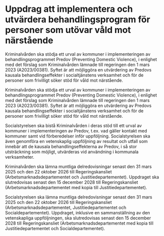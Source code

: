 # Uppdrag att implementera och utvärdera behandlingsprogram för personer som utövar våld mot närstående

Kriminalvården ska stödja ett urval av kommuner i implementeringen av behandlingsprogrammet Predov (Preventing Domestic Violence), i enlighet med det förslag som Kriminalvården lämnade till regeringen den 1 mars 2023 (A2023/00381). Syftet är att möjliggöra en utvärdering av Predovs kausala behandlingseffekter i socialtjänstens verksamhet och för de personer som frivilligt söker stöd för våld mot närstående.

Kriminalvården ska stödja ett urval av kommuner i implementeringen av behandlingsprogrammet Predov (Preventing Domestic Violence), i enlighet med det förslag som Kriminalvården lämnade till regeringen den 1 mars 2023 (A2023/00381). Syftet är att möjliggöra en utvärdering av Predovs kausala behandlingseffekter i socialtjänstens verksamhet och för de personer som frivilligt söker stöd för våld mot närstående.

Socialstyrelsen ska bistå Kriminalvården i deras stöd till ett urval av kommuner i implementeringen av Predov, t.ex. vad gäller kontakt med kommuner samt vid förberedelser inför uppföljning. Socialstyrelsen ska även genomföra en vetenskaplig uppföljning av resultat och utfall som innebär att de kausala behandlingseffekterna av Predov, i så stor utsträckning som möjligt, utvärderas vid användning i kommunala verksamheter.

Kriminalvården ska lämna muntliga delredovisningar senast den 31 mars 2025 och den 22 oktober 2026 till Regeringskansliet (Arbetsmarknadsdepartementet och Justitiedepartementet). Uppdraget ska slutredovisas senast den 15 december 2028 till Regeringskansliet (Arbetsmarknadsdepartementet med kopia till Justitiedepartementet).

Socialstyrelsen ska lämna muntliga delredovisningar senast den 31 mars 2025 och den 22 oktober 2026 till Regeringskansliet (Arbetsmarknadsdepartementet, Justitiedepartementet och Socialdepartementet). Uppdraget, inklusive en sammanställning av den vetenskapliga uppföljningen, ska slutredovisas senast den 15 december 2028 till Regeringskansliet (Arbetsmarknadsdepartementet med kopia till Justitiedepartementet och Socialdepartementet).

